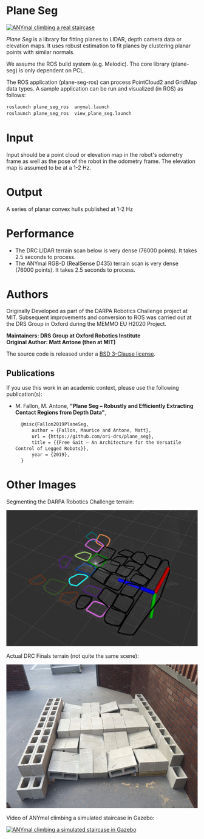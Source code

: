 # Plane Seg

[![ANYmal climbing a real staircase](https://img.youtube.com/vi/YYs4lJ9t-Xo/0.jpg)](https://www.youtube.com/watch?v=YYs4lJ9t-Xo)

*Plane Seg* is a library for fitting planes to LIDAR, depth camera data or elevation maps. It uses robust estimation to fit planes by clustering planar points with similar normals.

We assume the ROS build system (e.g. Melodic). The core library (plane-seg) is only dependent on PCL. 

The ROS application (plane-seg-ros) can process PointCloud2 and GridMap data types. A sample application can be run and visualized (in ROS) as follows:

```python
roslaunch plane_seg_ros  anymal.launch
roslaunch plane_seg_ros  view_plane_seg.launch
```

# Input

Input should be a point cloud or elevation map in the robot's odometry frame as well as the pose of the robot
in the odometry frame. The elevation map is assumed to be at a 1-2 Hz.

# Output

A series of planar convex hulls published at 1-2 Hz

# Performance

* The DRC LIDAR terrain scan below is very dense (76000 points). It takes 2.5 seconds to process.
* The ANYmal RGB-D (RealSense D435) terrain scan is very dense (76000 points). It takes 2.5 seconds to process.

# Authors

Originally Developed as part of the DARPA Robotics Challenge project at MIT. Subsequent improvements and conversion to ROS was carried out at the DRS Group in Oxford during the MEMMO EU H2020 Project.

**Maintainers: DRS Group at Oxford Robotics Institute<br />
Original Author: Matt Antone (then at MIT)**

The source code is released under a [BSD 3-Clause license](LICENSE).

## Publications

If you use this work in an academic context, please use the following publication(s):

* M. Fallon, M. Antone,
**"Plane Seg – Robustly and Efficiently Extracting Contact Regions from Depth Data"**,


        @misc{Fallon2019PlaneSeg,
            author = {Fallon, Maurice and Antone, Matt},
            url = {https://github.com/ori-drs/plane_seg},
            title = {{Free Gait – An Architecture for the Versatile Control of Legged Robots}},
            year = {2019},
        }

# Other Images

Segmenting the DARPA Robotics Challenge terrain:

![drc terrain segmentation](drc_terrain.png)

Actual DRC Finals terrain (not quite the same scene):

![drc terrain photo](drc_terrain_photo.jpg)

Video of ANYmal climbing a simulated staircase in Gazebo:

[![ANYmal climbing a simulated staircase in Gazebo](https://img.youtube.com/vi/oXMB14HaFns/0.jpg)](https://www.youtube.com/watch?v=oXMB14HaFns)
